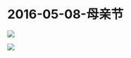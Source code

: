 # 2016-05-08-母亲节
![](https://bilicover2016.github.io/Android/2016-05-08-母亲节.jpg)

![](https://bilicover2016.github.io/PC/2016-05-08.jpg)